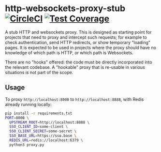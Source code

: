# http-websockets-proxy-stub [![CircleCI](https://circleci.com/gh/uktrade/http-websockets-proxy-stub.svg?style=svg)](https://circleci.com/gh/uktrade/http-websockets-proxy-stub) [![Test Coverage](https://api.codeclimate.com/v1/badges/99f8b4689729734f7464/test_coverage)](https://codeclimate.com/github/uktrade/http-websockets-proxy-stub/test_coverage)

A stub HTTP and websockets proxy. This is designed as starting point for projects that need to proxy and intercept such requests; for example to check authentication, send HTTP redirects, or show temporary "loading" pages. It is expected to be used in projects where the proxy should have no knowledge of which path is HTTP, or which path is Websockets.

There are no "hooks" offered: the code must be directly incorporated into the relevant codebase. A "hookable" proxy that is re-usable in various situations is not part of the scope.


## Usage

To proxy `http://localhost:8000` to `http://localhost:8888`, with Redis already running locally:

```bash
pip install -r requirements.txt
PORT=8000 \
  UPSTREAM_ROOT=http://localhost:8888 \
  SSO_CLIENT_ID=some-client \
  SSO_CLIENT_SECRET=some-secret \
  SSO_BASE_URL=https://sso.base \
  REDIS_URL=redis://localhost:6379 \
  python3 proxy.py
```
